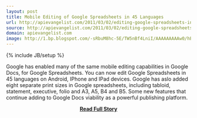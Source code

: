 ```yaml
---
layout: post
title: Mobile Editing of Google Spreadsheets in 45 Languages
url: http://apievangelist.com/2011/03/02/editing-google-spreadsheets-in-45-languages/
source: http://apievangelist.com/2011/03/02/editing-google-spreadsheets-in-45-languages/
domain: apievangelist.com
image: http://1.bp.blogspot.com/-sRbuM8hc-5E/TW5nBf4LniI/AAAAAAAAAw0/hEmmYXoqGNQ/s320/nexus-screenshot-2.jpg
---
```

{% include JB/setup %}<p>Google has enabled many of the same mobile editing capabilities in Google Docs, for Google Spreadsheets.
You can now edit Google Spreadsheets in 45 languages on Android, IPhone and IPad devices.
Google has aslo added eight separate print sizes in Google spreadsheets, including tabloid, statement, executive, folio and A3, A5, B4 and B5.
Some new features that continue adding to Google Docs viability as a powerful publishing platform.
</p>
<center><p><a href="http://apievangelist.com/2011/03/02/editing-google-spreadsheets-in-45-languages/" style='padding:25px; font-sze:18px; font-weight: bold;'>Read Full Story</a></p></center>
